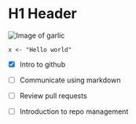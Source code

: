 # H1 Header

![Image of garlic](https://www.veggycation.com.au/siteassets/veggycationvegetable/garlic.jpg)

```{r}
x <- "Hello world"
```

 - [x] Intro to github 
 - [ ] Communicate using markdown
 - [ ] Review pull requests
 - [ ] Introduction to repo management
 
